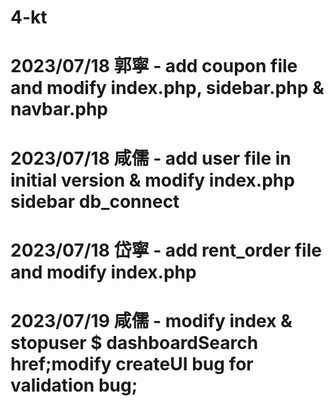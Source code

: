 # 4-kt

# 2023/07/18 郭寧 - add coupon file and modify index.php, sidebar.php & navbar.php
# 2023/07/18 咸儒 - add user file in initial version & modify index.php sidebar db_connect
# 2023/07/18 岱寧 - add rent_order file and modify index.php
# 2023/07/19 咸儒 - modify index & stopuser $ dashboardSearch href;modify createUI bug for validation bug; 
